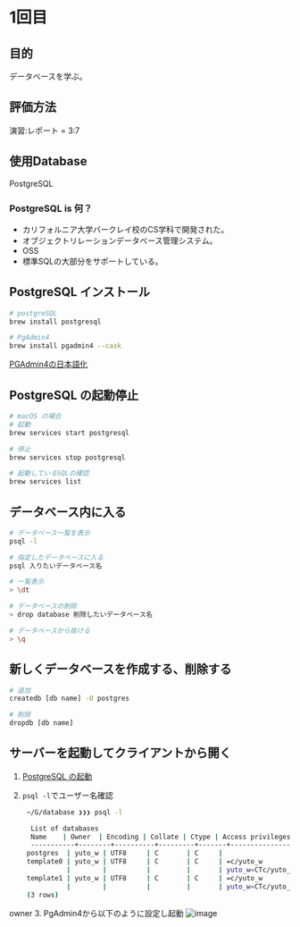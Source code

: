 # 1回目

## 目的

データベースを学ぶ。

## 評価方法

演習:レポート = 3:7

## 使用Database

PostgreSQL

### PostgreSQL is 何？

- カリフォルニア大学バークレイ校のCS学科で開発された。
- オブジェクトリレーションデータベース管理システム。
- OSS
- 標準SQLの大部分をサポートしている。

## PostgreSQL インストール

```bash
# postgreSQL
brew install postgresql

# PgAdmin4
brew install pgadmin4 --cask
```

[PGAdmin4の日本語化](https://qiita.com/sanapuuu/items/4e43f6ed0cf0a597efb5)

## PostgreSQL の起動停止

```bash
# macOS の場合
# 起動
brew services start postgresql

# 停止
brew services stop postgresql

# 起動しているSQLの確認
brew services list
```

## データベース内に入る

```bash
# データベース一覧を表示
psql -l

# 指定したデータベースに入る
psql 入りたいデータベース名

# 一覧表示
> \dt

# データベースの削除
> drop database 削除したいデータベース名

# データベースから抜ける
> \q
```

## 新しくデータベースを作成する、削除する

```bash
# 追加
createdb [db name] -O postgres

# 削除
dropdb [db name]
```

## サーバーを起動してクライアントから開く

1. [PostgreSQL の起動](#PostgreSQL%20の起動停止)
2. `psql -l`でユーザー名確認

   ```bash
    ~/G/database ❯❯❯ psql -l

     List of databases
     Name    | Owner  | Encoding | Collate | Ctype | Access privileges
     -----------+--------+----------+---------+-------+-------------------
    postgres  | yuto_w | UTF8     | C       | C     |
    template0 | yuto_w | UTF8     | C       | C     | =c/yuto_w        +
              |        |          |         |       | yuto_w=CTc/yuto_w
    template1 | yuto_w | UTF8     | C       | C     | =c/yuto_w        +
              |        |          |         |       | yuto_w=CTc/yuto_w
    (3 rows)
    ```

  owner
3. PgAdmin4から以下のように設定し起動
  ![image](スクリーンショット%202021-04-12%2019.10.36.png)
